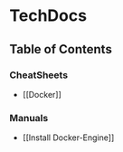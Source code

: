 # TechDocs


## Table of Contents

### CheatSheets

- [[Docker]]

### Manuals

- [[Install Docker-Engine]]